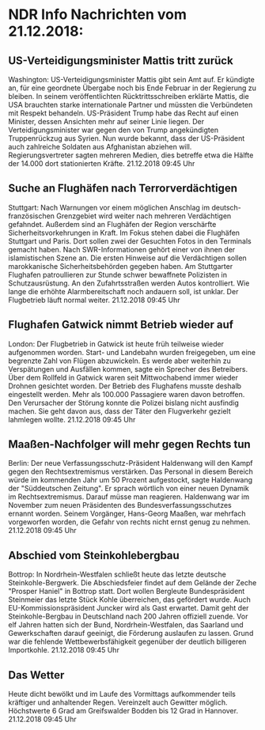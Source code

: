 # NDR Info Nachrichten vom 21.12.2018:


## US-Verteidigungsminister Mattis tritt zurück
Washington: US-Verteidigungsminister Mattis gibt sein Amt auf. Er kündigte an, für eine geordnete Übergabe noch bis Ende Februar in der Regierung zu bleiben. In seinem veröffentlichten Rücktrittsschreiben erklärte Mattis, die USA brauchten starke internationale Partner und müssten die Verbündeten mit Respekt behandeln. US-Präsident Trump habe das Recht auf einen Minister, dessen Ansichten mehr auf seiner Linie liegen. Der Verteidigungsminister war gegen den von Trump angekündigten Truppenrückzug aus Syrien. Nun wurde bekannt, dass der US-Präsident auch zahlreiche Soldaten aus Afghanistan abziehen will. Regierungsvertreter sagten mehreren Medien, dies betreffe etwa die Hälfte der 14.000 dort stationierten Kräfte. 21.12.2018 09:45 Uhr 

## Suche an Flughäfen nach Terrorverdächtigen
Stuttgart: Nach Warnungen vor einem möglichen Anschlag im deutsch-französischen Grenzgebiet wird weiter nach mehreren Verdächtigen gefahndet. Außerdem sind an Flughäfen der Region verschärfte Sicherheitsvorkehrungen in Kraft. Im Fokus stehen dabei die Flughäfen Stuttgart und Paris. Dort sollen zwei der Gesuchten Fotos in den Terminals gemacht haben. Nach SWR-Informationen gehört einer von ihnen der islamistischen Szene an. Die ersten Hinweise auf die Verdächtigen sollen marokkanische Sicherheitsbehörden gegeben haben. Am Stuttgarter Flughafen patroullieren zur Stunde schwer bewaffnete Polizisten in Schutzausrüstung. An den Zufahrtsstraßen werden Autos kontrolliert. Wie lange die erhöhte Alarmbereitschaft noch andauern soll, ist unklar. Der Flugbetrieb läuft normal weiter. 21.12.2018 09:45 Uhr 

## Flughafen Gatwick nimmt Betrieb wieder auf
London: Der Flugbetrieb in Gatwick ist heute früh teilweise wieder aufgenommen worden. Start- und Landebahn wurden freigegeben, um eine begrenzte Zahl von Flügen abzuwickeln. Es werde aber weiterhin zu Verspätungen und Ausfällen kommen, sagte ein Sprecher des Betreibers. Über dem Rollfeld in Gatwick waren seit Mittwochabend immer wieder Drohnen gesichtet worden. Der Betrieb des Flughafens musste deshalb eingestellt werden. Mehr als 100.000 Passagiere waren davon betroffen. Den Verursacher der Störung konnte die Polizei bislang nicht ausfindig machen. Sie geht davon aus, dass der Täter den Flugverkehr gezielt lahmlegen wollte. 21.12.2018 09:45 Uhr 

## Maaßen-Nachfolger will mehr gegen Rechts tun
Berlin: Der neue Verfassungsschutz-Präsident Haldenwang will den Kampf gegen den Rechtsextremismus verstärken. Das Personal in diesem Bereich würde im kommenden Jahr um 50 Prozent aufgestockt, sagte Haldenwang der "Süddeutschen Zeitung". Er sprach wörtlich von einer neuen Dynamik im Rechtsextremismus. Darauf müsse man reagieren. Haldenwang war im November zum neuen Präsidenten des Bundesverfassungsschutzes ernannt worden. Seinem Vorgänger, Hans-Georg Maaßen, war mehrfach vorgeworfen worden, die Gefahr von rechts nicht ernst genug zu nehmen. 21.12.2018 09:45 Uhr 

## Abschied vom Steinkohlebergbau
Bottrop: In Nordrhein-Westfalen schließt heute das letzte deutsche Steinkohle-Bergwerk. Die Abschiedsfeier findet auf dem Gelände der Zeche "Prosper Haniel" in Bottrop statt. Dort wollen Bergleute Bundespräsident Steinmeier das letzte Stück Kohle überreichen, das gefördert wurde. Auch EU-Kommissionspräsident Juncker wird als Gast erwartet. Damit geht der Steinkohle-Bergbau in Deutschland nach 200 Jahren offiziell zuende. Vor elf Jahren hatten sich der Bund, Nordrhein-Westfalen, das Saarland und Gewerkschaften darauf geeinigt, die Förderung auslaufen zu lassen. Grund war die fehlende Wettbewerbsfähigkeit gegenüber der deutlich billigeren Importkohle. 21.12.2018 09:45 Uhr 

## Das Wetter
Heute dicht bewölkt und im Laufe des Vormittags aufkommender teils kräftiger und anhaltender Regen. Vereinzelt auch Gewitter möglich. Höchstwerte 6 Grad am Greifswalder Bodden bis 12 Grad in Hannover. 21.12.2018 09:45 Uhr 
